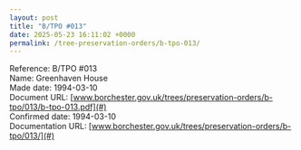 ```yaml
---
layout: post
title: "B/TPO #013"
date: 2025-05-23 16:11:02 +0000
permalink: /tree-preservation-orders/b-tpo-013/
---
```


Reference: B/TPO #013 <br/>
Name: Greenhaven House<br/>
Made date: 1994-03-10<br/>
Document URL: [www.borchester.gov.uk/trees/preservation-orders/b-tpo/013/b-tpo-013.pdf](#)<br/>
Confirmed date: 1994-03-10<br/>
Documentation URL: [www.borchester.gov.uk/trees/preservation-orders/b-tpo/013/](#)<br/>

